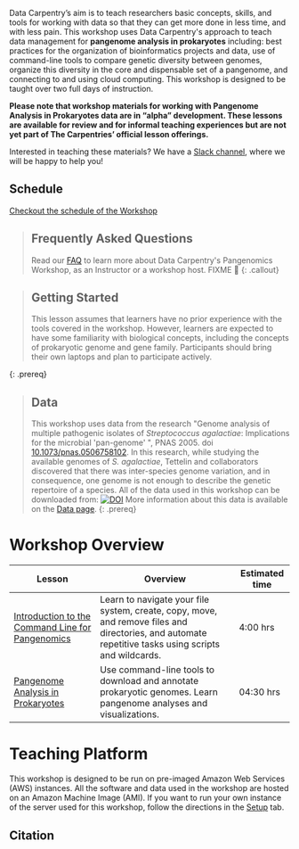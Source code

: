 ---
---

Data Carpentry’s aim is to teach researchers basic concepts, skills, and tools 
for working
with data so that they can get more done in less time, and with less pain. This workshop uses 
Data Carpentry's approach to
teach data management for **pangenome analysis in prokaryotes** including: 
best practices for the organization of bioinformatics projects and data, 
use of command-line tools to compare genetic diversity between genomes,
organize this diversity in the core and dispensable set of a pangenome,
and connecting to and using cloud computing. 
This workshop is designed to be taught over two full days of instruction.

**Please note that workshop materials for working with Pangenome Analysis in Prokaryotes data are in “alpha” development. 
These lessons are available for review and for informal teaching experiences but are not yet part 
of The Carpentries’ official lesson offerings.**

Interested in teaching these materials? We have a 
[Slack channel](https://metagenomicslesson.slack.com/archives/C023H1DRD1V), where we will be happy to help you! 
## Schedule  
[Checkout the schedule of the Workshop](https://docs.google.com/document/d/1pv9IZXRTqFwl2credU1KUboRg_aAgI5zPNADd3z2sOg/edit)


> ## Frequently Asked Questions
> Read our [FAQ](/pangenomics-workshop/faq/index.html) to learn more about Data Carpentry's Pangenomics Workshop, 
> as an Instructor or a workshop host. FIXME 💢
{: .callout} 

> ## Getting Started
>
> This lesson assumes that learners have no prior experience with the tools covered in the workshop. 
> However, learners are expected to have some familiarity with biological concepts,
> including the concepts of prokaryotic genome and gene family. 
> Participants should bring their own laptops and plan to participate actively.  
> 
{: .prereq}

> ## Data
> 
> This workshop uses data from the research "Genome analysis of multiple pathogenic 
> isolates of _Streptococcus agalactiae_: Implications for the microbial 'pan-genome' ",
> PNAS 2005. doi [10.1073/pnas.0506758102](https://doi.org/10.1073/pnas.0506758102).
> In this research, while studying the available genomes of _S. agalactiae_, 
> Tettelin and collaborators discovered that there was inter-species
> genome variation, and in consequence, one genome is not enough to 
> describe the genetic repertoire of a species. 
> All of the data used in this workshop can be downloaded from:
>  [![DOI](https://zenodo.org/badge/DOI/10.5281/zenodo.6599284.svg)](https://doi.org/10.5281/zenodo.6599284) 
> More information about this data is available on the [Data page](https://czirion.github.io/pangenomics-workshop/data/index.html).
{: .prereq} 

# Workshop Overview 

| Lesson    | Overview | Estimated time|
| ------- | ---------- | ---------- |
| [Introduction to the Command Line for Pangenomics](https://czirion.github.io/shell-pangenomics/) | Learn to navigate your file system, create, copy, move, and remove files and directories, and automate repetitive tasks using scripts and wildcards. | 4:00 hrs |
| [Pangenome Analysis in Prokaryotes](https://paumayell.github.io/pangenomics/) | Use command-line tools to download and annotate prokaryotic genomes. Learn pangenome analyses and visualizations. |04:30 hrs|  


# Teaching Platform
This workshop is designed to be run on pre-imaged Amazon Web Services (AWS)
instances. All the software and data used in the workshop are hosted on an Amazon Machine Image (AMI).
If you want to run your own instance of the server used for this workshop, follow the directions in the [Setup](setup.html) tab. 

## Citation 

